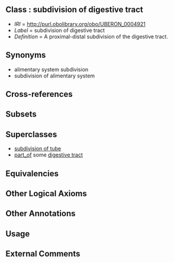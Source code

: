 
## Class : subdivision of digestive tract

 * *IRI* = http://purl.obolibrary.org/obo/UBERON_0004921
 * *Label* = subdivision of digestive tract
 * *Definition* = A proximal-distal subdivision of the digestive tract.

## Synonyms

 * alimentary system subdivision
 * subdivision of alimentary system

## Cross-references


## Subsets


## Superclasses

 * [subdivision of tube](../../UBERON/22/UBERON_0013522.md)
 * [part_of](../../BFO/50/BFO_0000050.md) some [digestive tract](../../UBERON/55/UBERON_0001555.md)

## Equivalencies


## Other Logical Axioms


## Other Annotations


## Usage


## External Comments

